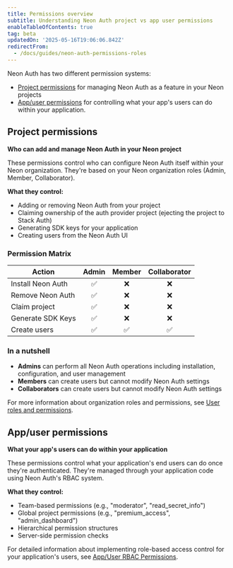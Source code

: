 ```yaml
---
title: Permissions overview
subtitle: Understanding Neon Auth project vs app user permissions
enableTableOfContents: true
tag: beta
updatedOn: '2025-05-16T19:06:06.842Z'
redirectFrom:
  - /docs/guides/neon-auth-permissions-roles
---
```


Neon Auth has two different permission systems:

- [Project permissions](#project-permissions) for managing Neon Auth as a feature in your Neon projects
- [App/user permissions](#appuser-permissions) for controlling what your app's users can do within your application.

## Project permissions

**Who can add and manage Neon Auth in your Neon project**

These permissions control who can configure Neon Auth itself within your Neon organization. They're based on your Neon organization roles (Admin, Member, Collaborator).

**What they control:**
- Adding or removing Neon Auth from your project
- Claiming ownership of the auth provider project (ejecting the project to Stack Auth)
- Generating SDK keys for your application
- Creating users from the Neon Auth UI

### Permission Matrix

| Action            | Admin | Member | Collaborator |
| ----------------- | :---: | :----: | :----------: |
| Install Neon Auth |  ✅   |   ❌   |      ❌      |
| Remove Neon Auth  |  ✅   |   ❌   |      ❌      |
| Claim project     |  ✅   |   ❌   |      ❌      |
| Generate SDK Keys |  ✅   |   ❌   |      ❌      |
| Create users      |  ✅   |   ✅   |      ✅      |

### In a nutshell

- **Admins** can perform all Neon Auth operations including installation, configuration, and user management
- **Members** can create users but cannot modify Neon Auth settings
- **Collaborators** can create users but cannot modify Neon Auth settings

For more information about organization roles and permissions, see [User roles and permissions](/docs/manage/organizations#user-roles-and-permissions).

## App/user permissions

**What your app's users can do within your application**

These permissions control what your application's end users can do once they're authenticated. They're managed through your application code using Neon Auth's RBAC system.

**What they control:**
- Team-based permissions (e.g., "moderator", "read_secret_info")
- Global project permissions (e.g., "premium_access", "admin_dashboard")
- Hierarchical permission structures
- Server-side permission checks

For detailed information about implementing role-based access control for your application's users, see [App/User RBAC Permissions](/docs/neon-auth/concepts/permissions).

<NeedHelp />
